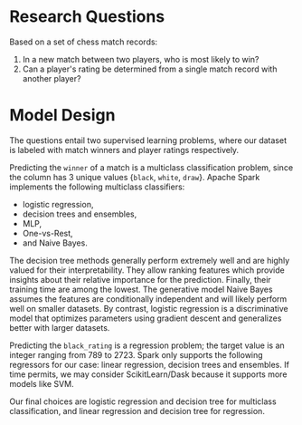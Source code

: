 # Research Questions
Based on a set of chess match records:
1. In a new match between two players, who is most likely to win?
2. Can a player's rating be determined from a single match record with another player?

# Model Design
The questions entail two supervised learning problems, where our dataset is labeled with match winners and player ratings respectively.

Predicting the `winner` of a match is a multiclass classification problem, since the column has 3 unique values {`black`, `white`, `draw`}. Apache Spark implements the following multiclass classifiers: 
- logistic regression, 
- decision trees and ensembles, 
- MLP, 
- One-vs-Rest, 
- and Naive Bayes. 

The decision tree methods generally perform extremely well and are highly valued for their interpretability. They allow ranking features which provide insights about their relative importance for the prediction. Finally, their training time are among the lowest. The generative model Naive Bayes assumes the features are conditionally independent and will likely perform well on smaller datasets. By contrast, logistic regression is a discriminative model that optimizes parameters using gradient descent and generalizes better with larger datasets. 

Predicting the `black_rating` is a regression problem; the target value is an integer ranging from 789 to 2723. Spark only supports the following regressors for our case: linear regression, decision trees and ensembles. If time permits, we may consider ScikitLearn/Dask because it supports more models like SVM.

Our final choices are logistic regression and decision tree for multiclass classification, and linear regression and decision tree for regression. 
